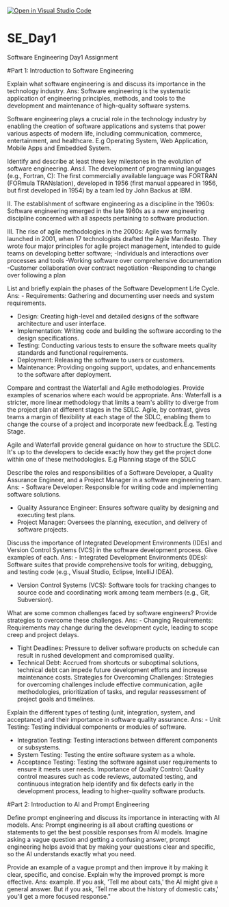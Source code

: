 [![Open in Visual Studio Code](https://classroom.github.com/assets/open-in-vscode-2e0aaae1b6195c2367325f4f02e2d04e9abb55f0b24a779b69b11b9e10269abc.svg)](https://classroom.github.com/online_ide?assignment_repo_id=15659180&assignment_repo_type=AssignmentRepo)
# SE_Day1
Software Engineering Day1 Assignment

#Part 1: Introduction to Software Engineering

Explain what software engineering is and discuss its importance in the technology industry.
Ans: Software engineering is the systematic application of engineering principles, methods, and tools to the development and maintenance of high-quality software systems.

Software engineering plays a crucial role in the technology industry by enabling the creation of software applications and systems that power various aspects of modern life, including communication, commerce, entertainment, and healthcare. E.g Operating System, Web Application, Mobile Apps and Embedded System.


Identify and describe at least three key milestones in the evolution of software engineering.
Ans:I. The development of programming languages (e.g., Fortran, C): The first commercially available language was FORTRAN (FORmula TRANslation), developed in 1956 (first manual appeared in 1956, but first developed in 1954) by a team led by John Backus at IBM.

II. The establishment of software engineering as a discipline in the 1960s: Software engineering emerged in the late 1960s as a new engineering discipline concerned with all aspects pertaining to software production.

III. The rise of agile methodologies in the 2000s: Agile was formally launched in 2001, when 17 technologists drafted the Agile Manifesto. They wrote four major principles for agile project management, intended to guide teams on developing better software;
-Individuals and interactions over processes and tools
-Working software over comprehensive documentation
-Customer collaboration over contract negotiation
-Responding to change over following a plan

List and briefly explain the phases of the Software Development Life Cycle.
Ans: - Requirements: Gathering and documenting user needs and system requirements.
  - Design: Creating high-level and detailed designs of the software architecture and user interface.
  - Implementation: Writing code and building the software according to the design specifications.
  - Testing: Conducting various tests to ensure the software meets quality standards and functional requirements.
  - Deployment: Releasing the software to users or customers.
  - Maintenance: Providing ongoing support, updates, and enhancements to the software after deployment.


Compare and contrast the Waterfall and Agile methodologies. Provide examples of scenarios where each would be appropriate.
Ans: Waterfall is a stricter, more linear methodology that limits a team's ability to diverge from the project plan at different stages in the SDLC. Agile, by contrast, gives teams a margin of flexibility at each stage of the SDLC, enabling them to change the course of a project and incorporate new feedback.E.g. Testing Stage.

Agile and Waterfall provide general guidance on how to structure the SDLC. It's up to the developers to decide exactly how they get the project done within one of these methodologies. E.g Planning stage of the SDLC



Describe the roles and responsibilities of a Software Developer, a Quality Assurance Engineer, and a Project Manager in a software engineering team.
Ans: - Software Developer: Responsible for writing code and implementing software solutions.
  - Quality Assurance Engineer: Ensures software quality by designing and executing test plans.
  - Project Manager: Oversees the planning, execution, and delivery of software projects.


Discuss the importance of Integrated Development Environments (IDEs) and Version Control Systems (VCS) in the software development process. Give examples of each.
Ans: - Integrated Development Environments (IDEs): Software suites that provide comprehensive tools for writing, debugging, and testing code (e.g., Visual Studio, Eclipse, IntelliJ IDEA).
  - Version Control Systems (VCS): Software tools for tracking changes to source code and coordinating work among team members (e.g., Git, Subversion).


What are some common challenges faced by software engineers? Provide strategies to overcome these challenges.
Ans:  - Changing Requirements: Requirements may change during the development cycle, leading to scope creep and project delays.
  - Tight Deadlines: Pressure to deliver software products on schedule can result in rushed development and compromised quality.
  - Technical Debt: Accrued from shortcuts or suboptimal solutions, technical debt can impede future development efforts and increase maintenance costs.
Strategies for Overcoming Challenges: Strategies for overcoming challenges include effective communication, agile methodologies, prioritization of tasks, and regular reassessment of project goals and timelines.



Explain the different types of testing (unit, integration, system, and acceptance) and their importance in software quality assurance.
Ans: - Unit Testing: Testing individual components or modules of software.
  - Integration Testing: Testing interactions between different components or subsystems.
  - System Testing: Testing the entire software system as a whole.
  - Acceptance Testing: Testing the software against user requirements to ensure it meets user needs.
Importance of Quality Control: Quality control measures such as code reviews, automated testing, and continuous integration help identify and fix defects early in the development process, leading to higher-quality software products.


#Part 2: Introduction to AI and Prompt Engineering


Define prompt engineering and discuss its importance in interacting with AI models.
Ans: Prompt engineering is all about crafting questions or statements to get the best possible responses from AI models.
Imagine asking a vague question and getting a confusing answer, prompt engineering helps avoid that by making your questions clear and specific, so the AI understands exactly what you need.



Provide an example of a vague prompt and then improve it by making it clear, specific, and concise. Explain why the improved prompt is more effective.
Ans: example. If you ask, 'Tell me about cats,' the AI might give a general answer. 
But if you ask, 'Tell me about the history of domestic cats,' you'll get a more focused response."
